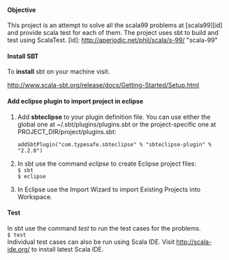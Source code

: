 #### Objective
This project is an attempt to solve all the scala99 problems at [scala99][id] and provide scala test for each of them. The project uses sbt to build and test using ScalaTest.
[id]: http://aperiodic.net/phil/scala/s-99/ "scala-99"

#### Install SBT
To __install__ sbt on your machine visit.

http://www.scala-sbt.org/release/docs/Getting-Started/Setup.html

#### Add eclipse plugin to import project in eclipse
1. Add __sbteclipse__ to your plugin definition file. You can use either the global one at ~/.sbt/plugins/plugins.sbt or the project-specific one at PROJECT_DIR/project/plugins.sbt:

   <code>addSbtPlugin("com.typesafe.sbteclipse" % "sbteclipse-plugin" % "2.2.0")</code>

2. In sbt use the command _eclipse_ to create Eclipse project files:  
    ` $ sbt `  
    ` $ eclipse `   

3. In Eclipse use the Import Wizard to import Existing Projects into Workspace.

#### Test
In sbt use the command _test_ to run the test cases for the problems.  
   ` $ test `  
Individual test cases can also be run using Scala IDE. Visit http://scala-ide.org/
to install latest Scala IDE.
